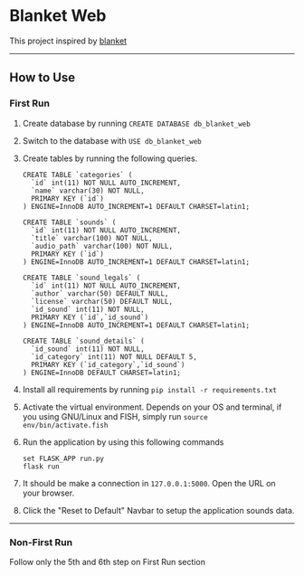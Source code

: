 # Blanket Web

This project inspired by [blanket](https://github.com/rafaelmardojai/blanket/)

---

## How to Use

### First Run

1. Create database by running `CREATE DATABASE db_blanket_web`
2. Switch to the database with `USE db_blanket_web`
3. Create tables by running the following queries.

    ```
    CREATE TABLE `categories` (
      `id` int(11) NOT NULL AUTO_INCREMENT,
      `name` varchar(30) NOT NULL,
      PRIMARY KEY (`id`)
    ) ENGINE=InnoDB AUTO_INCREMENT=1 DEFAULT CHARSET=latin1;
    ```

    ```
    CREATE TABLE `sounds` (
      `id` int(11) NOT NULL AUTO_INCREMENT,
      `title` varchar(100) NOT NULL,
      `audio_path` varchar(100) NOT NULL,
      PRIMARY KEY (`id`)
    ) ENGINE=InnoDB AUTO_INCREMENT=1 DEFAULT CHARSET=latin1;
    ```

    ```
    CREATE TABLE `sound_legals` (
      `id` int(11) NOT NULL AUTO_INCREMENT,
      `author` varchar(50) DEFAULT NULL,
      `license` varchar(50) DEFAULT NULL,
      `id_sound` int(11) NOT NULL,
      PRIMARY KEY (`id`,`id_sound`)
    ) ENGINE=InnoDB AUTO_INCREMENT=1 DEFAULT CHARSET=latin1;
    ```

    ```
    CREATE TABLE `sound_details` (
      `id_sound` int(11) NOT NULL,
      `id_category` int(11) NOT NULL DEFAULT 5,
      PRIMARY KEY (`id_category`,`id_sound`)
    ) ENGINE=InnoDB DEFAULT CHARSET=latin1;
    ```

4. Install all requirements by running `pip install -r requirements.txt`

5. Activate the virtual environment. Depends on your OS and terminal, if you using GNU/Linux and FISH, simply run `source env/bin/activate.fish`

6. Run the application by using this following commands

    ```
    set FLASK_APP run.py
    flask run
    ```

7. It should be make a connection in `127.0.0.1:5000`. Open the URL on your browser.

8. Click the "Reset to Default" Navbar to setup the application sounds data.

---

### Non-First Run

Follow only the 5th and 6th step on First Run section
